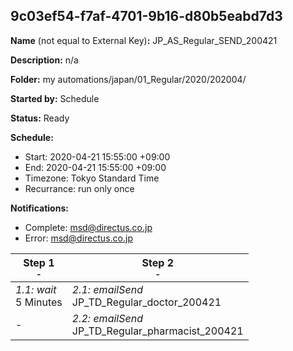 ## 9c03ef54-f7af-4701-9b16-d80b5eabd7d3

**Name** (not equal to External Key)**:** JP_AS_Regular_SEND_200421

**Description:** n/a

**Folder:** my automations/japan/01_Regular/2020/202004/

**Started by:** Schedule

**Status:** Ready

**Schedule:**

* Start: 2020-04-21 15:55:00 +09:00
* End: 2020-04-21 15:55:00 +09:00
* Timezone: Tokyo Standard Time
* Recurrance: run only once

**Notifications:**

* Complete: msd@directus.co.jp
* Error: msd@directus.co.jp

| Step 1<br>_<small>-</small>_ | Step 2<br>_<small>-</small>_ |
| --- | --- |
| _1.1: wait_<br>5 Minutes | _2.1: emailSend_<br>JP_TD_Regular_doctor_200421 |
| - | _2.2: emailSend_<br>JP_TD_Regular_pharmacist_200421 |
